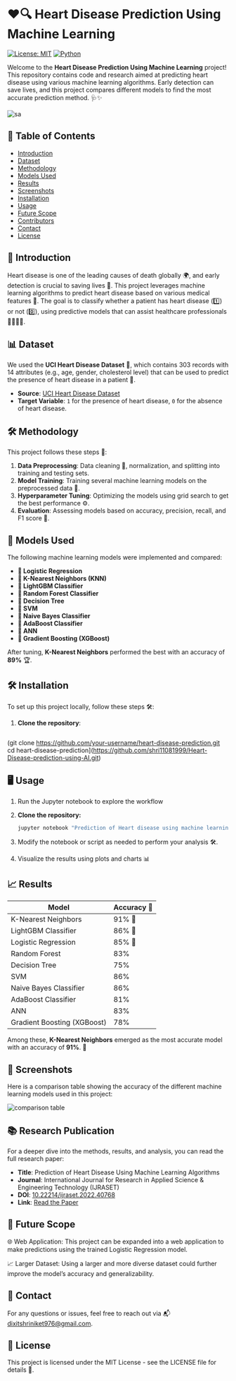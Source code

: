 # ❤️🔍 Heart Disease Prediction Using Machine Learning

[![License: MIT](https://img.shields.io/badge/License-MIT-blue.svg)](https://opensource.org/licenses/MIT)
[![Python](https://img.shields.io/badge/Python-3.x-brightgreen.svg)](https://www.python.org/)

Welcome to the **Heart Disease Prediction Using Machine Learning** project! This repository contains code and research aimed at predicting heart disease using various machine learning algorithms. Early detection can save lives, and this project compares different models to find the most accurate prediction method. 🩺✨

![sa](https://github.com/user-attachments/assets/39daf173-8b1d-4491-92e8-4a6286b9d47a)

## 📝 Table of Contents
- [Introduction](#introduction)
- [Dataset](#dataset)
- [Methodology](#methodology)
- [Models Used](#models-used)
- [Results](#results)
- [Screenshots](#screenshots)
- [Installation](#installation)
- [Usage](#usage)
- [Future Scope](#future-scope)
- [Contributors](#contributors)
- [Contact](#contact)
- [License](#license)

## 🚀 Introduction

Heart disease is one of the leading causes of death globally 🌍, and early detection is crucial to saving lives 💓. This project leverages machine learning algorithms to predict heart disease based on various medical features 🧠. The goal is to classify whether a patient has heart disease (1️⃣) or not (0️⃣), using predictive models that can assist healthcare professionals 👩‍⚕️👨‍⚕️.

## 📊 Dataset

We used the **UCI Heart Disease Dataset** 💽, which contains 303 records with 14 attributes (e.g., age, gender, cholesterol level) that can be used to predict the presence of heart disease in a patient 🏥.

- **Source**: [UCI Heart Disease Dataset](https://archive.ics.uci.edu/ml/datasets/heart+disease)
- **Target Variable**: `1` for the presence of heart disease, `0` for the absence of heart disease.

## 🛠️ Methodology

This project follows these steps 🔄:

1. **Data Preprocessing**: Data cleaning 🧼, normalization, and splitting into training and testing sets.
2. **Model Training**: Training several machine learning models on the preprocessed data 🎯.
3. **Hyperparameter Tuning**: Optimizing the models using grid search to get the best performance ⚙️.
4. **Evaluation**: Assessing models based on accuracy, precision, recall, and F1 score 🏅.

## 🤖 Models Used

The following machine learning models were implemented and compared:

- **🔹 Logistic Regression**
- **🔹 K-Nearest Neighbors (KNN)**
- **🔹 LightGBM Classifier**
- **🔹 Random Forest Classifier**
- **🔹 Decision Tree**
- **🔹 SVM**
- **🔹 Naive Bayes Classifier**
- **🔹 AdaBoost Classifier**
- **🔹 ANN**
- **🔹 Gradient Boosting (XGBoost)**

After tuning, **K-Nearest Neighbors** performed the best with an accuracy of **89%** 🏆.

## 🛠️ Installation

To set up this project locally, follow these steps 🛠️:

1. **Clone the repository**:
   ```bash
  (git clone https://github.com/your-username/heart-disease-prediction.git
   cd heart-disease-prediction](https://github.com/shri11081999/Heart-Disease-prediction-using-AI.git)

## 🖥️ Usage

1. Run the Jupyter notebook to explore the workflow

1. **Clone the repository:**

   ```bash
   jupyter notebook "Prediction of Heart disease using machine learning algorithm.ipynb"

2. Modify the notebook or script as needed to perform your analysis 🛠️.

3. Visualize the results using plots and charts 📊

## 📈 Results

| Model                      | Accuracy 🎯 |
| --------------------------- | ----------- |
| K-Nearest Neighbors         | 91% 🥇    |
| LightGBM Classifier         | 86% 🥈    |
| Logistic Regression         | 85% 🥉    |
| Random Forest               | 83%       |
| Decision Tree               | 75%       |
| SVM                         | 86%       |
| Naive Bayes Classifier      | 86%       | 
| AdaBoost Classifier         | 81%       | 
| ANN                         | 83%       |
| Gradient Boosting (XGBoost) | 78%       |

Among these, **K-Nearest Neighbors** emerged as the most accurate model with an accuracy of **91%**. 🌟

## 📸 Screenshots

Here is a comparison table showing the accuracy of the different machine learning models used in this project:

![comparison table](https://github.com/user-attachments/assets/9368c3e9-9810-4b25-af64-fb1273445351)

## 📚 Research Publication

For a deeper dive into the methods, results, and analysis, you can read the full research paper:

- **Title**: Prediction of Heart Disease Using Machine Learning Algorithms
- **Journal**: International Journal for Research in Applied Science & Engineering Technology (IJRASET)
- **DOI**: [10.22214/ijraset.2022.40768](https://doi.org/10.22214/ijraset.2022.40768)
- **Link**: [Read the Paper](https://doi.org/10.22214/ijraset.2022.40768)

## 🎯 Future Scope

🌐 Web Application: This project can be expanded into a web application to make predictions using the trained Logistic Regression model.

📈 Larger Dataset: Using a larger and more diverse dataset could further improve the model’s accuracy and generalizability.

## 📧 Contact
For any questions or issues, feel free to reach out via 📬 dixitshriniket976@gmail.com.

## 📜 License
This project is licensed under the MIT License - see the LICENSE file for details 📄.
